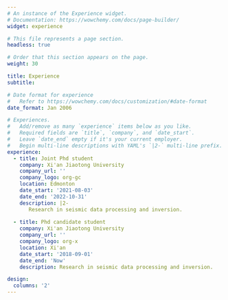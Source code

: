 ```yaml
---
# An instance of the Experience widget.
# Documentation: https://wowchemy.com/docs/page-builder/
widget: experience

# This file represents a page section.
headless: true

# Order that this section appears on the page.
weight: 30

title: Experience
subtitle:

# Date format for experience
#   Refer to https://wowchemy.com/docs/customization/#date-format
date_format: Jan 2006

# Experiences.
#   Add/remove as many `experience` items below as you like.
#   Required fields are `title`, `company`, and `date_start`.
#   Leave `date_end` empty if it's your current employer.
#   Begin multi-line descriptions with YAML's `|2-` multi-line prefix.
experience:
  - title: Joint Phd student
    company: Xi'an Jiaotong University
    company_url: ''
    company_logo: org-gc
    location: Edmonton
    date_start: '2021-08-03'
    date_end: '2022-10-31'
    description: |2-
       Research in seismic data processing and inversion.
    
  - title: Phd candidate student
    company: Xi'an Jiaotong University
    company_url: ''
    company_logo: org-x
    location: Xi'an
    date_start: '2018-09-01'
    date_end: 'Now'
    description: Research in seismic data processing and inversion.    

design:
  columns: '2'
---
```

